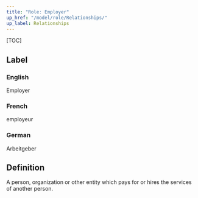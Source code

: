 ```yaml
---
title: "Role: Employer"
up_href: "/model/role/Relationships/"
up_label: Relationships
---
```


[TOC]

## Label

### English
Employer

### French
employeur

### German
Arbeitgeber

## Definition
A person, organization or other entity which pays for or hires the services of another person.
